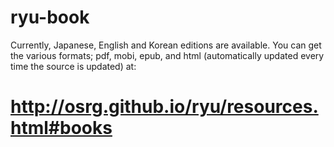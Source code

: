 ryu-book
========

Currently, Japanese, English and Korean editions are available. You can get the various formats; pdf, mobi, epub, and html (automatically updated every time the source is updated) at:

# http://osrg.github.io/ryu/resources.html#books
